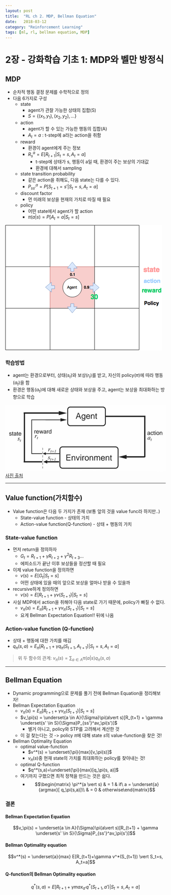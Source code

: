```yaml
---
layout: post
title:  "RL ch 2. MDP, Bellman Equation"
date:   2018-03-12
category: "Reinforcement Learning"
tags: [ml, rl, bellman equation, MDP]
---
```


# 2장 - 강화학습 기초 1: MDP와 벨만 방정식

## MDP

* 순차적 행동 결정 문제를 수학적으로 정의
* 다음 6가지로 구성
  * state
    * agent가 관찰 가능한 상태의 집합(S)
    * $S =\{(x_1,y_1),(x_2, y_2),...\}$
  * action
    * agent가 할 수 있는 가능한 행동의 집합(A)
    * $A_t = a$ : t-step에 a라는 action을 취함
  * reward
    * 환경이 agent에게 주는 정보
    * $R_s^a = E[R_{t+1} \vert S_t=s,A_t=a]$
      * t-step에 상태가 s, 행동이 a일 때, 환경이 주는 보상의 기대값
      * 환경에 대해서 sampling
  * state transition probability
    * 같은 action을 취해도, 다음 state는 다를 수 있다.
    * $P_{ss'}^a = P[S_{t+1}=s' \vert S_t=s,A_t=a]$
  * discount factor
    * 먼 미래의 보상을 현재의 가치로 따질 때 필요
  * policy
    * 어떤 state에서 agent가 할 action
    * $\pi(a \vert s) = P[A_t=a \vert S_t=s]$

![MDP_grid.png](/resources/0E9572CD61EB0F9B4B9E761961338F68.png)

### 학습방법
* agent는 환경으로부터, 상태($s_t$)와 보상($r_t$)를 받고, 자신의 policy($\pi$)에 따라 행동($a_t$)을 함
* 환경은 행동($a_t$)에 대해 새로운 상태와 보상을 주고, agent는 보상을 최대화하는 방향으로 학습

![IMAGE](/resources/67BBE4C314A7CE35309DEDB18610952F.jpg)
[사진 출처](http://dhznsdl.tistory.com/14)

---

## Value function(가치함수)

* Value function은 다음 두 가지가 존재 (보통 앞의 것을 value func라 하지만..)
  * State-value function - 상태의 가치
  * Action-value function(Q-function) - 상태 + 행동의 가치

### State-value function
* 먼저 return을 정의하자
  * $G_t = R_{t+1}+\gamma R_{t+2}+\gamma^2 R_{t+3}...$
  * 에피소드가 끝난 이후 보상들을 정산할 때 필요
* 이제 value function을 정의하면
  * $v(s)=E[G_t \vert S_t=s]$
  * 어떤 상태에 있을 때의 앞으로 보상을 얼마나 받을 수 있을까
* recursive하게 정의하면
  * $v(s) = E[R_{t+1}+\gamma v(S_{t+1}) \vert S_t=s]$
* 사실 MDP에서 action을 취해야 다음 state로 가기 때문에, policy가 빠질 수 없다.
  * $v_\pi(s) = E_\pi[R_{t+1}+\gamma v_\pi(S_{t+1}) \vert S_t=s]$
  * 요게 Bellman Expectation Equation!! 뒤에 나옴

### Action-value function (Q-function)
* 상태 + 행동에 대한 가치를 매김
* $q_\pi(s,a) = E_\pi[R_{t+1} + \gamma q_\pi(S_{t+1},A_{t+1}) \vert S_t=s, A_t=a]$

> 위 두 함수의 관계: $v_\pi(s) = \sum_{a\in A} \pi(a \vert s) q_\pi(s,a)$

---

## Bellman Equation

* Dynamic programming으로 문제를 풀기 전에 Bellman Equation을 정리해보자!
* Bellman Expectation Equation
  * $v_\pi(s) = E_\pi[R_{t+1}+\gamma v_\pi(S_{t+1}) \vert S_t=s]$
  * $v_\pi(s) = \underset{a \in A}{\Sigma}\pi(a\vert s)[R_{t+1} + \gamma \underset{s' \in S}{\Sigma}P_{ss'}^av_\pi(s')]$
    * 별거 아니고, policy와 STP를 고려해서 계산한 것
  * 이 걸 찾는다는 것 -> policy $\pi$에 대해 state $s$의 value-function을 찾은 것!
* Bellman Optimality Equation
  * optimal value-function
    * $v^*(s) = \underset{\pi}{max}[v_\pi(s)]$
    * $v_\pi(s)$중 현재 state의 가치를 최대화하는 policy를 찾아내는 것!
  * optimal Q-function
    * $q^*(s,a)=\underset{\pi}{max}[q_\pi(s, a)]$
  * 여기까지 구했으면 최적 정책을 만드는 것은 쉽다.
    * $$\begin{matrix} \pi^*(a \vert s) & = 1 & if\ a = \underset{a}{argmax}[ q_\pi(s,a)]\\ & = 0 & otherwise\end{matrix}$$

### 결론
#### Bellman Expectation Equation
$$v_\pi(s) = \underset{a \in A}{\Sigma}\pi(a\vert s)[R_{t+1} + \gamma \underset{s' \in S}{\Sigma}P_{ss'}^av_\pi(s')]$$
#### Bellman Optimality equation
$$v^*(s) = \underset{a}{max} E[R_{t+1}+\gamma v^*(S_{t+1}) \vert S_t=s, A_t=a]$$
#### Q-function의 Bellman Optimality equation
$$q^*(s,a) = E[R_{t+1}+\gamma {max}_{a'}q^*(S_{t+1}, a') \vert S_t=s, A_t=a]$$
